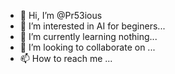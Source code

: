 - 👋 Hi, I’m @Pr53ious
- 👀 I’m interested in AI for beginers...
- 🌱 I’m currently learning nothing...
- 💞️ I’m looking to collaborate on ...
- 📫 How to reach me ...

<!---
Pr53ious/Pr53ious is a ✨ special ✨ repository because its `README.md` (this file) appears on your GitHub profile.
You can click the Preview link to take a look at your changes.
--->
